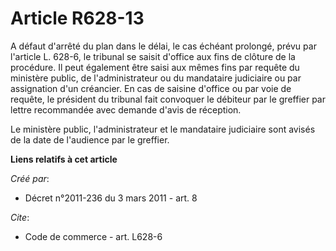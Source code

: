 # Article R628-13

A défaut d'arrêté du plan dans le délai, le cas échéant prolongé, prévu par l'article L. 628-6, le tribunal se saisit
d'office aux fins de clôture de la procédure. Il peut également être saisi aux mêmes fins par requête du ministère public, de
l'administrateur ou du mandataire judiciaire ou par assignation d'un créancier. En cas de saisine d'office ou par voie de
requête, le président du tribunal fait convoquer le débiteur par le greffier par lettre recommandée avec demande d'avis de
réception. 

Le ministère public, l'administrateur et le mandataire judiciaire sont avisés de la date de l'audience par le greffier.

**Liens relatifs à cet article**

_Créé par_:

  - Décret n°2011-236 du 3 mars 2011 - art. 8

_Cite_:

  - Code de commerce - art. L628-6
